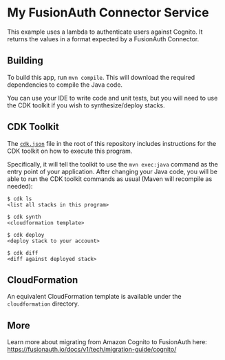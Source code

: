# My FusionAuth Connector Service

This example uses a lambda to authenticate users against Cognito. It returns the values in a format expected by a FusionAuth Connector.

## Building

To build this app, run `mvn compile`. This will download the required
dependencies to compile the Java code.

You can use your IDE to write code and unit tests, but you will need to use the
CDK toolkit if you wish to synthesize/deploy stacks.

## CDK Toolkit

The [`cdk.json`](./cdk.json) file in the root of this repository includes
instructions for the CDK toolkit on how to execute this program.

Specifically, it will tell the toolkit to use the `mvn exec:java` command as the
entry point of your application. After changing your Java code, you will be able
to run the CDK toolkit commands as usual (Maven will recompile as needed):

    $ cdk ls
    <list all stacks in this program>

    $ cdk synth
    <cloudformation template>

    $ cdk deploy
    <deploy stack to your account>

    $ cdk diff
    <diff against deployed stack>

## CloudFormation

An equivalent CloudFormation template is available under the `cloudformation` directory.

## More

Learn more about migrating from Amazon Cognito to FusionAuth here: https://fusionauth.io/docs/v1/tech/migration-guide/cognito/
